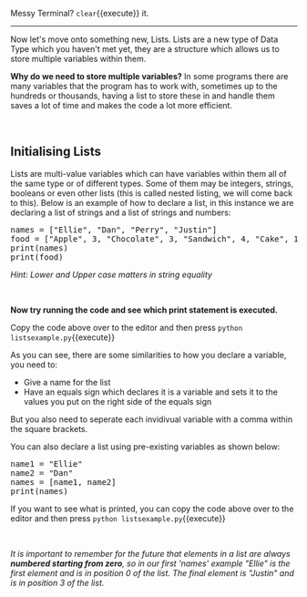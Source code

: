 Messy Terminal? `clear`{{execute}} it.
<hr>

Now let's move onto something new, Lists. Lists are a new type of Data Type which you haven't met yet, they are a structure which allows us to store multiple variables within them. 

**Why do we need to store multiple variables?** In some programs there are many variables that the program has to work with, sometimes up to the hundreds or thousands, having a list to store these in and handle them saves a lot of time and makes the code a lot more efficient.

</br>

## Initialising Lists

Lists are multi-value variables which can have variables within them all of the same type or of different types. Some of them may be integers, strings, booleans or even other lists (this is called nested listing, we will come back to this). Below is an example of how to declare a list, in this instance we are declaring a list of strings and a list of strings and numbers:


<pre class="file" data-filename="listsexample.py" data-target="replace">
names = ["Ellie", "Dan", "Perry", "Justin"]
food = ["Apple", 3, "Chocolate", 3, "Sandwich", 4, "Cake", 1]
print(names)
print(food)
</pre>

*Hint: Lower and Upper case matters in string equality*

</br>

**Now try running the code and see which print statement is executed.**

Copy the code above over to the editor and then press
`python listsexample.py`{{execute}}

As you can see, there are some similarities to how you declare a variable, you need to:
- Give a name for the list
- Have an equals sign which declares it is a variable and sets it to the values you put on the right side of the equals sign

But you also need to seperate each invidivual variable with a comma within the square brackets.

You can also declare a list using pre-existing variables as shown below:

<pre class="file" data-filename="listsexample.py" data-target="replace">
name1 = "Ellie"
name2 = "Dan"
names = [name1, name2]
print(names)
</pre>

If you want to see what is printed, you can copy the code above over to the editor and then press
`python listsexample.py`{{execute}}

</br>

*It is important to remember for the future that elements in a list are always **numbered starting from zero**, so in our first 'names' example "Ellie" is the first element and is in position 0 of the list. The final element is "Justin" and is in position 3 of the list.*